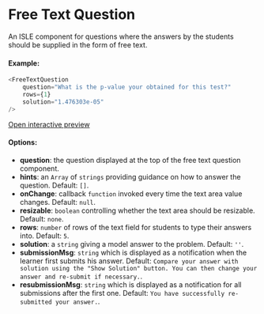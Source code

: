 # Free Text Question

An ISLE component for questions where the answers by the students should be supplied in the form of free text.

#### Example:

``` js
<FreeTextQuestion 
    question="What is the p-value your obtained for this test?" 
    rows={1} 
    solution="1.476303e-05" 
/>
``` 

[Open interactive preview](https://isle.heinz.cmu.edu/components/free-text-question/)

#### Options:

* __question__: the question displayed at the top of the free text question component.
* __hints__: an `Array` of `strings` providing guidance on how to answer the question. Default: `[]`.
* __onChange__: callback `function` invoked every time the text area value changes. Default: `null`.
* __resizable__: `boolean` controlling whether the text area should be resizable. Default: `none`.
* __rows__: `number` of rows of the text field for students to type their answers into. Default: `5`.
* __solution__: a `string` giving a model answer to the problem. Default: `''`.
* __submissionMsg__: `string` which is displayed as a notification when the learner first submits his answer. Default: `Compare your answer with solution using the "Show Solution" button. You can then change your answer and re-submit if necessary.`.
* __resubmissionMsg__: `string` which is displayed as a notification for all submissions after the first one. Default: `You have successfully re-submitted your answer.`.

